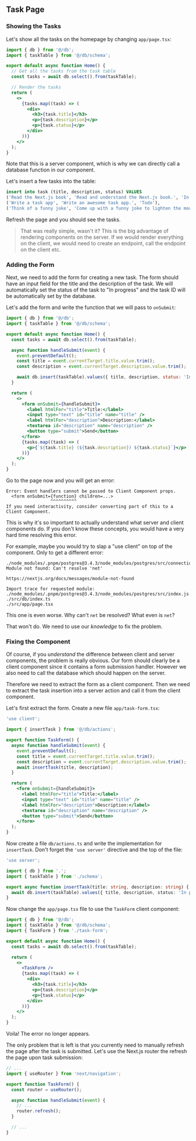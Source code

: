 ## Task Page

### Showing the Tasks

Let's show all the tasks on the homepage by changing `app/page.tsx`:

```jsx
import { db } from '@/db';
import { taskTable } from '@/db/schema';

export default async function Home() {
  // Get all the tasks from the task table
  const tasks = await db.select().from(taskTable);

  // Render the tasks
  return (
    <>
      {tasks.map((task) => (
        <div>
          <h3>{task.title}</h3>
          <p>{task.description}</p>
          <p>{task.status}</p>
        </div>
      ))}
    </>
  );
}
```

Note that this is a server component, which is why we can directly call a database function in our component.

Let's insert a few tasks into the table:

```sql
insert into task (title, description, status) VALUES
('Read the Next.js book', 'Read and understand the Next.js book.', 'In progress'),
('Write a task app', 'Write an awesome task app.', 'Todo'),
('Think of a funny joke', 'Come up with a funny joke to lighten the mood.', 'In progress');
```

Refresh the page and you should see the tasks.

> That was really simple, wasn't it?
> This is the big advantage of rendering components on the server.
> If we would render everything on the client, we would need to create an endpoint, call the endpoint on the client etc.

### Adding the Form

Next, we need to add the form for creating a new task.
The form should have an input field for the title and the description of the task.
We will automatically set the status of the task to "In progress" and the task ID will be automatically set by the database.

Let's add the form and write the function that we will pass to `onSubmit`:

```jsx
import { db } from '@/db';
import { taskTable } from '@/db/schema';

export default async function Home() {
  const tasks = await db.select().from(taskTable);

  async function handleSubmit(event) {
    event.preventDefault();
    const title = event.currentTarget.title.value.trim();
    const description = event.currentTarget.description.value.trim();

    await db.insert(taskTable).values({ title, description, status: 'In progress' });
  }

  return (
    <>
      <form onSubmit={handleSubmit}>
        <label htmlFor="title">Title:</label>
        <input type="text" id="title" name="title" />
        <label htmlFor="description">Description:</label>
        <textarea id="description" name="description" />
        <button type="submit">Send</button>
      </form>
      {tasks.map((task) => (
        <p>{`${task.title} (${task.description}) ${task.status}`}</p>
      ))}
    </>
  );
}
```

Go to the page now and you will get an error:

```
Error: Event handlers cannot be passed to Client Component props.
  <form onSubmit={function} children=...>
                 ^^^^^^^^^^
If you need interactivity, consider converting part of this to a Client Component.
```

This is why it's so important to actually understand what server and client components do.
If you don't know these concepts, you would have a very hard time resolving this error.

For example, maybe you would try to slap a "use client" on top of the component.
Only to get a different error:

```
./node_modules/.pnpm/postgres@3.4.3/node_modules/postgres/src/connection.js:1:0
Module not found: Can't resolve 'net'

https://nextjs.org/docs/messages/module-not-found

Import trace for requested module:
./node_modules/.pnpm/postgres@3.4.3/node_modules/postgres/src/index.js
./src/db/index.ts
./src/app/page.tsx
```

This one is even worse.
Why can't `net` be resolved?
What even is `net`?

That won't do.
We need to use our _knowledge_ to fix the problem.

### Fixing the Component

Of course, if you _understand_ the difference between client and server components, the problem is really obvious.
Our form should clearly be a client component since it contains a form submission handler.
However we also need to call the database which should happen on the server.

Therefore we need to extract the form as a client component.
Then we need to extract the task insertion into a server action and call it from the client component.

Let's first extract the form.
Create a new file `app/task-form.tsx`:

```jsx
'use client';

import { insertTask } from '@/db/actions';

export function TaskForm() {
  async function handleSubmit(event) {
    event.preventDefault();
    const title = event.currentTarget.title.value.trim();
    const description = event.currentTarget.description.value.trim();
    await insertTask(title, description);
  }

  return (
    <form onSubmit={handleSubmit}>
      <label htmlFor="title">Title:</label>
      <input type="text" id="title" name="title" />
      <label htmlFor="description">Description:</label>
      <textarea id="description" name="description" />
      <button type="submit">Send</button>
    </form>
  );
}
```

Now create a file `db/actions.ts` and write the implementation for `insertTask`.
Don't forget the `'use server'` directive and the top of the file:

```ts
'use server';

import { db } from '.';
import { taskTable } from './schema';

export async function insertTask(title: string, description: string) {
  await db.insert(taskTable).values({ title, description, status: 'In progress' });
}
```

Now change the `app/page.tsx` file to use the `TaskForm` client component:

```jsx
import { db } from '@/db';
import { taskTable } from '@/db/schema';
import { TaskForm } from './task-form';

export default async function Home() {
  const tasks = await db.select().from(taskTable);

  return (
    <>
      <TaskForm />
      {tasks.map((task) => (
        <div>
          <h3>{task.title}</h3>
          <p>{task.description}</p>
          <p>{task.status}</p>
        </div>
      ))}
    </>
  );
}
```

Voila!
The error no longer appears.

The only problem that is left is that you currently need to manually refresh the page after the task is submitted.
Let's use the Next.js router the refresh the page upon task submission:

```jsx
// ...
import { useRouter } from 'next/navigation';

export function TaskForm() {
  const router = useRouter();

  async function handleSubmit(event) {
    // ...
    router.refresh();
  }

  // ...
}
```
